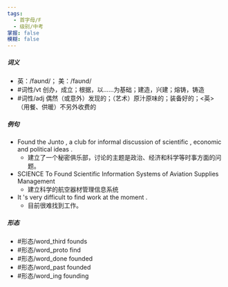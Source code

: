 ```yaml
---
tags:
  - 首字母/F
  - 级别/中考
掌握: false
模糊: false
---
```

##### 词义
- 英：/faʊnd/； 美：/faʊnd/
- #词性/vt  创办，成立；根据，以……为基础；建造，兴建；熔铸，铸造
- #词性/adj  偶然（或意外）发现的；（艺术）原汁原味的；装备好的；<英>（用餐、供暖）不另外收费的
##### 例句
- Found the Junto , a club for informal discussion of scientific , economic and political ideas .
	- 建立了一个秘密俱乐部，讨论的主题是政治、经济和科学等时事方面的问题。
- SCIENCE To Found Scientific Information Systems of Aviation Supplies Management
	- 建立科学的航空器材管理信息系统
- It 's very difficult to find work at the moment .
	- 目前很难找到工作。
##### 形态
- #形态/word_third founds
- #形态/word_proto find
- #形态/word_done founded
- #形态/word_past founded
- #形态/word_ing founding
